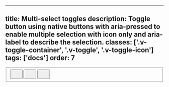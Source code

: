 <!--
 *              © 2025 Visa
 *
 * Licensed under the Apache License, Version 2.0 (the "License");
 * you may not use this file except in compliance with the License.
 * You may obtain a copy of the License at
 *
 *         http://www.apache.org/licenses/LICENSE-2.0
 *
 * Unless required by applicable law or agreed to in writing, software
 * distributed under the License is distributed on an "AS IS" BASIS,
 * WITHOUT WARRANTIES OR CONDITIONS OF ANY KIND, either express or implied.
 * See the License for the specific language governing permissions and
 * limitations under the License.
 *
 -->
---
title: Multi-select toggles
description: Toggle button using native buttons with aria-pressed to enable multiple selection with icon only and aria-label to describe the selection.
classes: ['.v-toggle-container', '.v-toggle', '.v-toggle-icon']
tags: ['docs']
order: 7
---

<fieldset class="v-toggle-container">
  <button aria-label="Label 1" class="v-toggle v-toggle-icon" aria-pressed="true">
    <svg aria-hidden="true" class="v-icon v-icon-low" focusable="false" height="24" viewbox="0 0 24 24" width="24">
      <use href="#visa-map-location-low">
      </use>
    </svg>
  </button>
  <button aria-label="Label 2" class="v-toggle v-toggle-icon" aria-pressed="false">
    <svg aria-hidden="true" class="v-icon v-icon-low" focusable="false" height="24" viewbox="0 0 24 24" width="24">
      <use href="#visa-view-list-low">
      </use>
    </svg>
  </button>
  <button aria-label="Label 3" class="v-toggle v-toggle-icon" aria-pressed="true">
    <svg aria-hidden="true" class="v-icon v-icon-low" focusable="false" height="24" viewbox="0 0 24 24" width="24">
      <use href="#visa-view-grid-low">
      </use>
    </svg>
  </button>
</fieldset>
